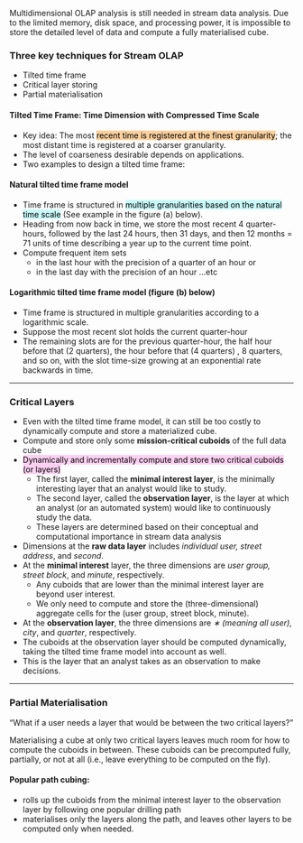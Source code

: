 Multidimensional OLAP analysis is still needed in stream data analysis.
Due to the limited memory, disk space, and processing power, it is impossible to store the detailed level of data and compute a fully materialised cube.

### Three key techniques for Stream OLAP

-   Tilted time frame
-   Critical layer storing
-   Partial materialisation

#### **Tilted Time Frame: Time Dimension with Compressed Time Scale**

-   Key idea: The most <mark style="background: #FFB86CA6;">recent time is registered at the finest granularity</mark>; the most distant time is registered at a coarser granularity.
-   The level of coarseness desirable depends on applications.
-   Two examples to design a tilted time frame:

#### Natural tilted time frame model

-   Time frame is structured in <mark style="background: #ABF7F7A6;">multiple granularities based on the natural time scale</mark> (See example in the figure (a) below).
-   Heading from now back in time, we store the most recent 4 quarter-hours, followed by the last 24 hours, then 31 days, and then 12 months = 71 units of time describing a year up to the current time point.  
-   Compute frequent item sets
    -   in the last hour with the precision of a quarter of an hour or
    -   in the last day with the precision of an hour ...etc

#### Logarithmic tilted time frame model (figure (b) below)

-   Time frame is structured in multiple granularities according to a logarithmic scale.
-   Suppose the most recent slot holds the current quarter-hour
-   The remaining slots are for the previous quarter-hour, the half hour before that (2 quarters), the hour before that (4 quarters) , 8 quarters, and so on, with the slot time-size growing at an exponential rate backwards in time.

---
### **Critical Layers**

-   Even with the tilted time frame model, it can still be too costly to dynamically compute and store a materialized cube.
-   Compute and store only some **mission-critical cuboids** of the full data cube
-   <mark style="background: #FFB8EBA6;">Dynamically and incrementally compute and store two critical cuboids (or layers)</mark>
    -   The first layer, called the **minimal interest layer**, is the minimally interesting layer that an analyst would like to study.
    -   The second layer, called the **observation layer**, is the layer at which an analyst (or an automated system) would like to continuously study the data.
    -   These layers are determined based on their conceptual and computational importance in stream data analysis
-   Dimensions at the **raw data layer** includes _individual user, street address_, and _second_.
-   At the **minimal interest** layer, the three dimensions are _user group, street block_, and _minute_, respectively.
    -   Any cuboids that are lower than the minimal interest layer are beyond user interest.
    -   We only need to compute and store the (three-dimensional) aggregate cells for the (user group, street block, minute).
-   At the **observation layer**, the three dimensions are _∗ (meaning all user), city_, and _quarter_, respectively. 
-   The cuboids at the observation layer should be computed dynamically, taking the tilted time frame model into account as well.
-   This is the layer that an analyst takes as an observation to make decisions.

---

### **Partial Materialisation**

“What if a user needs a layer that would be between the two critical layers?”

Materialising a cube at only two critical layers leaves much room for how to compute the cuboids in between. These cuboids can be precomputed fully, partially, or not at all (i.e., leave everything to be computed on the fly).

#### **Popular path cubing:** 
-   rolls up the cuboids from the minimal interest layer to the observation layer by following one popular drilling path
-   materialises only the layers along the path, and leaves other layers to be computed only when needed.

